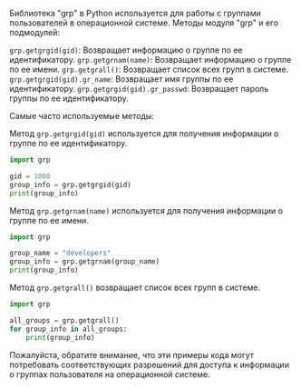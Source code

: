 Библиотека "grp" в Python используется для работы с группами пользователей в операционной системе.
Методы модуля "grp" и его подмодулей:

`grp.getgrgid(gid)`: Возвращает информацию о группе по ее идентификатору.
`grp.getgrnam(name)`: Возвращает информацию о группе по ее имени.
`grp.getgrall()`: Возвращает список всех групп в системе.
`grp.getgrgid(gid).gr_name`: Возвращает имя группы по ее идентификатору.
`grp.getgrgid(gid).gr_passwd`: Возвращает пароль группы по ее идентификатору.

Самые часто используемые методы:

Метод `grp.getgrgid(gid)` используется для получения информации о группе по ее идентификатору.

```python
import grp

gid = 1000
group_info = grp.getgrgid(gid)
print(group_info)
```

Метод `grp.getgrnam(name)` используется для получения информации о группе по ее имени.

```python
import grp

group_name = "developers"
group_info = grp.getgrnam(group_name)
print(group_info)
```

Метод `grp.getgrall()` возвращает список всех групп в системе.

```python
import grp

all_groups = grp.getgrall()
for group_info in all_groups:
    print(group_info)
```

Пожалуйста, обратите внимание, что эти примеры кода могут потребовать соответствующих разрешений для доступа к информации о группах пользователя на операционной системе.
